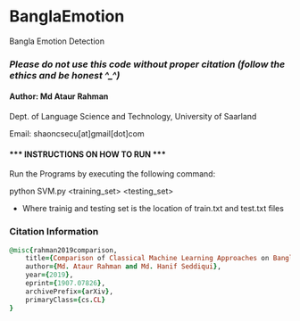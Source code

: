 # BanglaEmotion
Bangla Emotion Detection

### ***Please do not use this code without proper citation (follow the ethics and be honest ^_^)***

#### Author: Md Ataur Rahman
Dept. of Language Science and Technology,
University of Saarland

Email: shaoncsecu[at]gmail[dot]com


#### *** INSTRUCTIONS ON HOW TO RUN ***

Run the Programs by executing the following command:

python SVM.py <training_set> <testing_set>


- Where trainig and testing set is the location of train.txt and test.txt files

### Citation Information

```ruby
@misc{rahman2019comparison,
    title={Comparison of Classical Machine Learning Approaches on Bangla Textual Emotion Analysis},
    author={Md. Ataur Rahman and Md. Hanif Seddiqui},
    year={2019},
    eprint={1907.07826},
    archivePrefix={arXiv},
    primaryClass={cs.CL}
}
```
